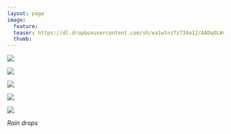 ```yaml
---
layout: page
image:
  feature:
  teaser: https://dl.dropboxusercontent.com/sh/ea1wtnz7z734o12/AADqOLWvg2OlBWFva1Q7Mbfma/luontokuvat/kes%C3%A4/5/DS24515-245px.jpg
  thumb:
---
```


[![](https://dl.dropboxusercontent.com/sh/ea1wtnz7z734o12/AABmjB7kJzGgDnprdexnBwifa/luontokuvat/kes%C3%A4/5/DS24541-800px.jpg)](https://dl.dropboxusercontent.com/sh/ea1wtnz7z734o12/AADPIudGokWCfOjLJB1nDKHda/luontokuvat/kes%C3%A4/5/DS24541.jpg)

[![](https://dl.dropboxusercontent.com/sh/ea1wtnz7z734o12/AADGkwCuHeq32OhkMUVNTQVRa/luontokuvat/kes%C3%A4/5/DS24515-800px.jpg)](https://dl.dropboxusercontent.com/sh/ea1wtnz7z734o12/AACHwSsKcgzPW2PFWGIB-fn8a/luontokuvat/kes%C3%A4/5/DS24515.jpg)

[![](https://dl.dropboxusercontent.com/sh/ea1wtnz7z734o12/AABCVk4HReYWUlHn4xTMDo_aa/luontokuvat/kes%C3%A4/5/DS24614-800px.jpg)](https://dl.dropboxusercontent.com/sh/ea1wtnz7z734o12/AADf6tTbT_h9DsC2WHSAqTGLa/luontokuvat/kes%C3%A4/5/DS24614.jpg)

[![](https://dl.dropboxusercontent.com/sh/ea1wtnz7z734o12/AACi_hLKzHCpHEZ5Tx8405mLa/luontokuvat/kes%C3%A4/5/DS24652-800px.jpg)](https://dl.dropboxusercontent.com/sh/ea1wtnz7z734o12/AAA3i1bgPPT3l79VddP1BawEa/luontokuvat/kes%C3%A4/5/DS24652.jpg)

[![](https://dl.dropboxusercontent.com/sh/ea1wtnz7z734o12/AAAC1lgsBunD2SOUJmA6hgMEa/luontokuvat/kes%C3%A4/5/DS24648-800px.jpg)](https://dl.dropboxusercontent.com/sh/ea1wtnz7z734o12/AADk_Xm3kSeKFGhOKg7WHwgda/luontokuvat/kes%C3%A4/5/DS24648.jpg)

*Rain drops*
